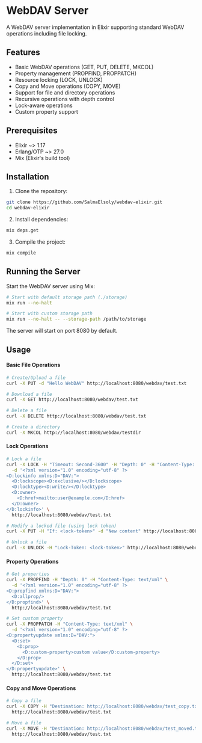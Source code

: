 # WebDAV Server

A WebDAV server implementation in Elixir supporting standard WebDAV operations including file locking.

## Features

- Basic WebDAV operations (GET, PUT, DELETE, MKCOL)
- Property management (PROPFIND, PROPPATCH)
- Resource locking (LOCK, UNLOCK)
- Copy and Move operations (COPY, MOVE)
- Support for file and directory operations
- Recursive operations with depth control
- Lock-aware operations
- Custom property support

## Prerequisites

- Elixir ~> 1.17
- Erlang/OTP ~> 27.0
- Mix (Elixir's build tool)

## Installation

1. Clone the repository:
```bash
git clone https://github.com/SalmaElsoly/webdav-elixir.git
cd webdav-elixir
```

2. Install dependencies:
```bash
mix deps.get
```

3. Compile the project:
```bash
mix compile
```

## Running the Server

Start the WebDAV server using Mix:

```bash
# Start with default storage path (./storage)
mix run --no-halt

# Start with custom storage path
mix run --no-halt -- --storage-path /path/to/storage
```

The server will start on port 8080 by default.

## Usage

#### Basic File Operations

```bash
# Create/Upload a file
curl -X PUT -d "Hello WebDAV" http://localhost:8080/webdav/test.txt

# Download a file
curl -X GET http://localhost:8080/webdav/test.txt

# Delete a file
curl -X DELETE http://localhost:8080/webdav/test.txt

# Create a directory
curl -X MKCOL http://localhost:8080/webdav/testdir
```

#### Lock Operations

```bash
# Lock a file
curl -X LOCK -H "Timeout: Second-3600" -H "Depth: 0" -H "Content-Type: text/xml" \
  -d '<?xml version="1.0" encoding="utf-8" ?>
<D:lockinfo xmlns:D="DAV:">
  <D:lockscope><D:exclusive/></D:lockscope>
  <D:locktype><D:write/></D:locktype>
  <D:owner>
    <D:href>mailto:user@example.com</D:href>
  </D:owner>
</D:lockinfo>' \
  http://localhost:8080/webdav/test.txt

# Modify a locked file (using lock token)
curl -X PUT -H "If: <lock-token>" -d "New content" http://localhost:8080/webdav/test.txt

# Unlock a file
curl -X UNLOCK -H "Lock-Token: <lock-token>" http://localhost:8080/webdav/test.txt
```

#### Property Operations

```bash
# Get properties
curl -X PROPFIND -H "Depth: 0" -H "Content-Type: text/xml" \
  -d '<?xml version="1.0" encoding="utf-8" ?>
<D:propfind xmlns:D="DAV:">
  <D:allprop/>
</D:propfind>' \
  http://localhost:8080/webdav/test.txt

# Set custom property
curl -X PROPPATCH -H "Content-Type: text/xml" \
  -d '<?xml version="1.0" encoding="utf-8" ?>
<D:propertyupdate xmlns:D="DAV:">
  <D:set>
    <D:prop>
      <D:custom-property>custom value</D:custom-property>
    </D:prop>
  </D:set>
</D:propertyupdate>' \
  http://localhost:8080/webdav/test.txt
```

#### Copy and Move Operations

```bash
# Copy a file
curl -X COPY -H "Destination: http://localhost:8080/webdav/test_copy.txt" \
  http://localhost:8080/webdav/test.txt

# Move a file
curl -X MOVE -H "Destination: http://localhost:8080/webdav/test_moved.txt" \
  http://localhost:8080/webdav/test.txt
```
